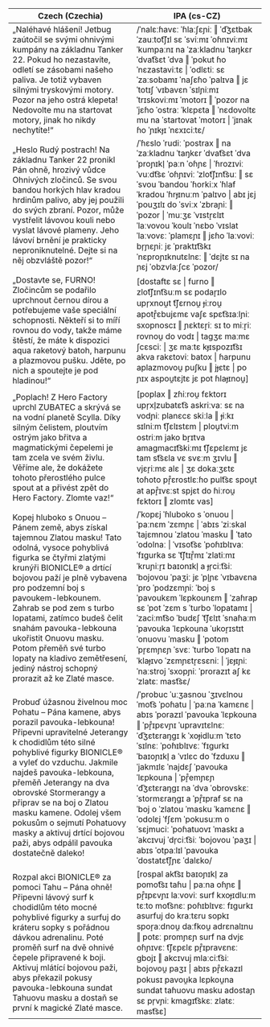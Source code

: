 <table>
<thead>
  <tr>
    <th>Czech (Czechia)</th>
    <th>IPA (cs-CZ)</th>
  </tr>
</thead>
<tbody>
  <tr>
    <td>„Naléhavé hlášení! Jetbug zaútočil se svými ohnivými kumpány na základnu Tanker 22. Pokud ho nezastavíte, odletí se zásobami našeho paliva. Je totiž vybaven silnými tryskovými motory. Pozor na jeho ostrá klepeta! Nedovolte mu na startovat motory, jinak ho nikdy nechytíte!“</td>
    <td>
      <span class="IPA">/ˈnalɛːɦavɛː ˈɦlaːʃɛɲiː ‖ ˈd͡ʒɛtbak ˈzauːtot͡ʃɪl sɛ ˈsviːmɪ ˈoɦnɪviːmɪ ˈkumpaːnɪ na ˈzaːkladnu ˈtaŋkɛr ˈdvat͡sɛt ˈdva ‖ ˈpokut ɦo ˈnɛzastaviːtɛ | ˈodlɛtiː sɛ ˈzaːsobamɪ ˈnaʃɛɦo ˈpalɪva ‖ jɛ ˈtotɪʃ ˈvɪbavɛn ˈsɪlɲiːmɪ ˈtrɪskoviːmɪ ˈmotorɪ ‖ ˈpozor na ˈjɛɦo ˈostraː ˈklɛpɛta ‖ ˈnɛdovoltɛ mu na ˈstartovat ˈmotorɪ | ˈjɪnak ɦo ˈɲɪkɟɪ ˈnɛxɪciːtɛ/</span>
    </td>
  </tr>
  <tr>
    <td>„Heslo Rudý postrach! Na základnu Tanker 22 pronikl Pán ohně, hrozivý vůdce Ohnivých zločinců. Se svou bandou horkých hlav kradou hrdinům palivo, aby jej použili do svých zbraní. Pozor, může vystřelit lávovou kouli nebo vyslat lávové plameny. Jeho lávoví brnění je prakticky neproniknutelné. Dejte si na něj obzvláště pozor!“</td>
    <td>
      <span class="IPA">/ˈɦɛslo ˈrudiː ˈpostrax ‖ na ˈzaːkladnu ˈtaŋkɛr ˈdvat͡sɛt ˈdva ˈproɲɪkl̩ ˈpaːn ˈoɦɲɛ | ˈɦrozɪviː ˈvuːdt͡sɛ ˈoɦɲɪviː ˈzlot͡ʃɪnt͡suː ‖ sɛ ˈsvou ˈbandou ˈɦorkiːx ˈɦlaf ˈkradou ˈɦrɟɪnuːm ˈpalɪvo | abɪ jɛj ˈpouʒɪlɪ do ˈsviːx ˈzbraɲiː ‖ ˈpozor | ˈmuːʒɛ ˈvɪstr̝ɛlɪt ˈlaːvovou ˈkoulɪ ˈnɛbo ˈvɪslat ˈlaːvovɛː ˈplamɛɲɪ ‖ jɛɦo ˈlaːvoviː br̩ɲɛɲiː jɛ ˈpraktɪt͡skɪ ˈnɛproɲɪknutɛlnɛː ‖ ˈdɛjtɛ sɪ na ɲɛj ˈobzvlaːʃcɛ ˈpozor/</span>
    </td>
  </tr>
  <tr>
    <td>„Dostavte se, FURNO! Zločincům se podařilo uprchnout černou dírou a potřebujeme vaše speciální schopnosti. Někteří si to míří rovnou do vody, takže máme štěstí, že máte k dispozici aqua raketový batoh, harpunu a plazmovou pušku. Jděte, po nich a spoutejte je pod hladinou!“</td>
    <td>[dostaftɛ sɛ | furno ‖ zlot͡ʃɪnt͡suːm sɛ podar̝ɪlo upr̩xnou̯t t͡ʃɛrnou̯ ɟiːrou̯ apotr̝̊ɛbujɛmɛ vaʃɛ spɛt͡sɪaːlɲiː sxopnoscɪ ‖ ɲɛktɛr̝iː sɪ to miːr̝iː rovnou̯ do vodɪ | taɡʒɛ maːmɛ ʃcɛsciː | ʒɛ maːtɛ kɟɪspozɪt͡sɪ akva rakɛtoviː batox | ɦarpunu aplazmovou̯ puʃku ‖ jɟɛtɛ | po ɲɪx aspou̯tɛjtɛ jɛ pot ɦlaɟɪnou̯]</td>
  </tr>
  <tr>
    <td>„Poplach! Z Hero Factory uprchl ZUBATEC a skrývá se na vodní planetě Scylla. Díky silným čelistem, ploutvím ostrým jako břitva a magmatickými čepelemi je tam zcela ve svém živlu. Věříme ale, že dokážete tohoto přerostlého pulce spout at a přivést zpět do Hero Factory. Zlomte vaz!“</td>
    <td>[poplax ‖ zɦiːrou̯ fɛktorɪ upr̩xl̩zubatɛt͡s askriːvaː sɛ na vodɲiː planɛcɛ skiːla ‖ ɟiːkɪ sɪlniːm t͡ʃɛlɪstɛm | plou̯tviːm ostriːm jako br̝ɪtva amaɡmacɪt͡skiːmɪ t͡ʃɛpɛlɛmɪ jɛ tam st͡sɛla vɛ svɛːm ʒɪvlu ‖ vjɛr̝iːmɛ alɛ | ʒɛ dokaːʒɛtɛ toɦoto pr̝̊ɛrostlɛːɦo pult͡sɛ spou̯t at apr̝̊ɪvɛːst spjɛt do ɦiːrou̯ fɛktorɪ ‖ zlomtɛ vas]</td>
  </tr>
  <tr>
    <td>Kopej hluboko s Onuou – Pánem země, abys získal tajemnou Zlatou masku! Tato odolná, vysoce pohyblivá figurka se čtyřmi zlatými krunýři BIONICLE® a drtící bojovou paží je plně vybavena pro podzemní boj s pavoukem-lebkounem. Zahrab se pod zem s turbo lopatami, zatímco budeš čelit snahám pavouka-lebkouna ukořistit Onuovu masku. Potom přeměň své turbo lopaty na kladivo zemětřesení, jediný nástroj schopný prorazit až ke Zlaté masce.</td>
    <td>
      <span class="IPA">/ˈkopɛj ˈɦluboko s ˈonuou | ˈpaːnɛm ˈzɛmɲɛ | ˈabɪs ˈziːskal ˈtajɛmnou ˈzlatou ˈmasku ‖ ˈtato ˈodolnaː | ˈvɪsot͡sɛ ˈpoɦɪblɪvaː ˈfɪgurka sɛ ˈt͡ʃtɪr̝̊mɪ ˈzlatiːmɪ ˈkruɲiːr̝ɪ baɪonɪkl̩ a ɟr̩ciːt͡siː ˈbojovou ˈpaʒiː jɛ ˈpl̩ɲɛ ˈvɪbavɛna ˈpro ˈpodzɛmɲiː ˈboj s ˈpavoukɛm ˈlɛpkounɛm ‖ ˈzaɦrap sɛ ˈpot ˈzɛm s ˈturbo ˈlopatamɪ | ˈzaciːmt͡so ˈbudɛʃ ˈt͡ʃɛlɪt ˈsnaɦaːm ˈpavouka ˈlɛpkouna ˈukor̝ɪstɪt ˈonuovu ˈmasku ‖ ˈpotom ˈpr̝ɛmɲɛɲ ˈsvɛː ˈturbo ˈlopatɪ na ˈklaɟɪvo ˈzɛmɲɛtr̝ɛsɛniː | ˈjɛɟɪɲiː ˈnaːstroj ˈsxopɲiː ˈprorazɪt aʃ kɛ ˈzlatɛː mast͡sɛ/</span>
    </td>
  </tr>
  <tr>
    <td>Probuď úžasnou živelnou moc Pohatu – Pána kamene, abys porazil pavouka-lebkouna! Připevni upravitelné Jeterangy k chodidlům této silné pohyblivé figurky BIONICLE® a vyleť do vzduchu. Jakmile najdeš pavouka-lebkouna, přeměň Jeterangy na dva obrovské Stormerangy a připrav se na boj o Zlatou masku kamene. Odolej všem pokusům o sejmutí Pohatuovy masky a aktivuj drtící bojovou paži, abys odpálil pavouka dostatečně daleko!</td>
    <td>/ˈprobuc ˈuːʒasnou ˈʒɪvɛlnou ˈmot͡s ˈpoɦatu | ˈpaːna ˈkamɛnɛ | abɪs ˈporazɪl ˈpavouka ˈlɛpkouna ‖ ˈpr̝̊ɪpɛvɲɪ ˈupravɪtɛlnɛː ˈd͡ʒɛtɛraŋgɪ k ˈxoɟidluːm ˈtɛto ˈsɪlnɛː ˈpoɦɪblɪvɛː ˈfɪgurkɪ ˈbaɪoɲɪkl̩ a ˈvɪlɛc do ˈfzduxu ‖ ˈjakmɪlɛ ˈnajdɛʃ ˈpavouka ˈlɛpkouna | ˈpr̝̊emɲɛɲ ˈd͡ʒɛtɛraŋgɪ na ˈdva ˈobrovskɛː ˈstormɛraŋgɪ a ˈpr̝̊ɪpraf sɛ na ˈboj o ˈzlatou ˈmasku ˈkamɛnɛ ‖ ˈodolɛj ˈfʃɛm ˈpokusuːm o ˈsɛjmuciː ˈpoɦatuovɪ ˈmaskɪ a ˈakcɪvuj ˈdr̩ciːt͡siː ˈbojovou ˈpaʒɪ | abɪs ˈotpaːlɪl ˈpavouka ˈdostatɛt͡ʃɲɛ ˈdalɛko/</td>
  </tr>
  <tr>
    <td>Rozpal akci BIONICLE® za pomoci Tahu – Pána ohně! Připevni lávový surf k chodidlům této mocné pohyblivé figurky a surfuj do kráteru sopky s pořádnou dávkou adrenalinu. Poté proměň surf na dvě ohnivé čepele připravené k boji. Aktivuj mlátící bojovou paži, abys překazil pokusy pavouka-lebkouna sundat Tahuovu masku a dostaň se první k magické Zlaté masce.</td>
    <td>[rospal akt͡sɪ baɪoɲɪkl̩ za pomot͡sɪ taɦu | paːna oɦɲɛ ‖ pr̝̊ɪpɛvɲɪ laːvoviː surf kxoɟɪdluːm tɛːto mot͡snɛː poɦɪblɪvɛː fɪɡurkɪ asurfuj do kraːtɛru sopkɪ spor̝aːdnou̯ daːfkou̯ adrɛnalɪnu ‖ potɛː promɲɛɲ surf na dvjɛ oɦɲɪvɛː t͡ʃɛpɛlɛ pr̝̊ɪpravɛnɛː ɡbojɪ ‖ akcɪvuj mlaːciːt͡siː bojovou̯ paʒɪ | abɪs pr̝̊ɛkazɪl pokusɪ pavou̯ka lɛpkou̯na sundat taɦuovu masku adostaɲ sɛ pr̩vɲiː kmaɡɪt͡skɛː zlatɛː mast͡sɛ]</td>
  </tr>
</tbody>
</table>
